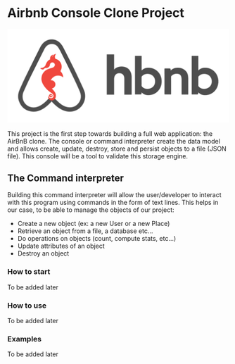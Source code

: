 # Airbnb Console Clone Project

![Screenshot](hbnb.png)

This project is the first step towards building a full web application: the AirBnB clone. 
The console or command interpreter create the data model and allows create, update, destroy, store and persist objects to a file (JSON file). 
This console will be a tool to validate this storage engine.

## The Command interpreter

Building this command interpreter will allow the user/developer to interact with this program using commands in the form of text lines.
This helps in our case, to be able to manage the objects of our project:
* Create a new object (ex: a new User or a new Place)
* Retrieve an object from a file, a database etc…
* Do operations on objects (count, compute stats, etc…)
* Update attributes of an object
* Destroy an object


### How to start
To be added later

### How to use
To be added later

### Examples
To be added later